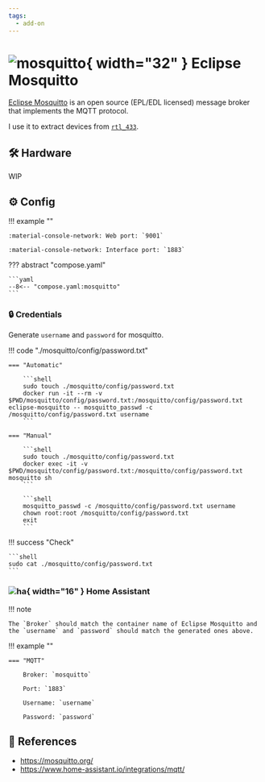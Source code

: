 ```yaml
---
tags:
  - add-on
---
```

# ![mosquitto](https://cdn.jsdelivr.net/gh/selfhst/icons/png/mosquitto.png){ width="32" } Eclipse Mosquitto

[Eclipse Mosquitto][1] is an open source (EPL/EDL licensed) message broker that implements the MQTT protocol. 

I use it to extract devices from [`rtl_433`](./rtl_433.md).

## :hammer_and_wrench: Hardware

WIP

## :gear: Config

!!! example ""

    :material-console-network: Web port: `9001`
    
    :material-console-network: Interface port: `1883`

??? abstract "compose.yaml"

    ```yaml
    --8<-- "compose.yaml:mosquitto"
    ```

### :lock: Credentials

Generate `username` and `password` for mosquitto.

!!! code "./mosquitto/config/password.txt"

    === "Automatic"

        ```shell
        sudo touch ./mosquitto/config/password.txt
        docker run -it --rm -v $PWD/mosquitto/config/password.txt:/mosquitto/config/password.txt eclipse-mosquitto -- mosquitto_passwd -c /mosquitto/config/password.txt username
        ```

    === "Manual"
    
        ```shell
        sudo touch ./mosquitto/config/password.txt
        docker exec -it -v $PWD/mosquitto/config/password.txt:/mosquitto/config/password.txt mosquitto sh
        ```

        ```shell
        mosquitto_passwd -c /mosquitto/config/password.txt username
        chown root:root /mosquitto/config/password.txt
        exit 
        ```

!!! success "Check"

    ```shell
    sudo cat ./mosquitto/config/password.txt
    ```

### ![ha](https://cdn.jsdelivr.net/gh/selfhst/icons/png/home-assistant.png){ width="16" } Home Assistant

!!! note

    The `Broker` should match the container name of Eclipse Mosquitto and the `username` and `password` should match the generated ones above.

!!! example ""

    === "MQTT"
    
        Broker: `mosquitto`

        Port: `1883`

        Username: `username`

        Password: `password`

## :link: References

- <https://mosquitto.org/>
- <https://www.home-assistant.io/integrations/mqtt/>

[1]: <https://mosquitto.org/>
